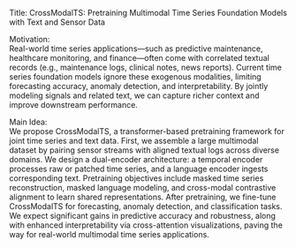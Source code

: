 Title: CrossModalTS: Pretraining Multimodal Time Series Foundation Models with Text and Sensor Data

Motivation:  
Real-world time series applications—such as predictive maintenance, healthcare monitoring, and finance—often come with correlated textual records (e.g., maintenance logs, clinical notes, news reports). Current time series foundation models ignore these exogenous modalities, limiting forecasting accuracy, anomaly detection, and interpretability. By jointly modeling signals and related text, we can capture richer context and improve downstream performance.

Main Idea:  
We propose CrossModalTS, a transformer-based pretraining framework for joint time series and text data. First, we assemble a large multimodal dataset by pairing sensor streams with aligned textual logs across diverse domains. We design a dual-encoder architecture: a temporal encoder processes raw or patched time series, and a language encoder ingests corresponding text. Pretraining objectives include masked time series reconstruction, masked language modeling, and cross-modal contrastive alignment to learn shared representations. After pretraining, we fine-tune CrossModalTS for forecasting, anomaly detection, and classification tasks. We expect significant gains in predictive accuracy and robustness, along with enhanced interpretability via cross-attention visualizations, paving the way for real-world multimodal time series applications.